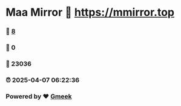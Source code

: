# Maa Mirror :link: https://mmirror.top 
### :page_facing_up: [8](https://mmirror.top/tag.html) 
### :speech_balloon: 0 
### :hibiscus: 23036 
### :alarm_clock: 2025-04-07 06:22:36 
### Powered by :heart: [Gmeek](https://github.com/Meekdai/Gmeek)
